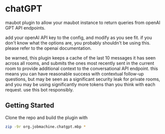 # chatGPT

maubot plugin to allow your maubot instance to return queries from openAI GPT API endpoints.

add your openAI API key to the config, and modify as you see fit. if you don't know what the options are, you
probably shouldn't be using this. please refer to the openai documentation.

be warned, this plugin keeps a cache of the last 10 messages it has seen across all rooms, and submits the ones most
recently sent in the current room to provide additional context to the conversational API endpoint. this means you can
have reasonable success with contextual follow-up questions, but may be seen as a significant security leak for
private rooms, and you may be using significantly more tokens than you think with each request. use this bot responsibly.

## Getting Started
Clone the repo and build the plugin with
```bash
zip -9r org.jobmachine.chatgpt.mbp *
```
